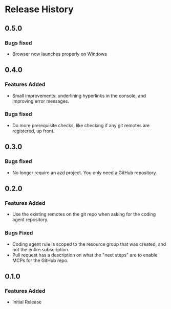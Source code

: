 # Release History

## 0.5.0

### Bugs fixed

- Browser now launches properly on Windows

## 0.4.0

### Features Added

- Small improvements: underlining hyperlinks in the console, and improving error messages.

### Bugs fixed

- Do more prerequisite checks, like checking if any git remotes are registered, up front.

## 0.3.0

### Bugs fixed

- No longer require an azd project. You only need a GitHub repository.

## 0.2.0

### Features Added

- Use the existing remotes on the git repo when asking for the coding agent repository.

### Bugs Fixed

- Coding agent rule is scoped to the resource group that was created, and not the entire subscription.
- Pull request has a description on what the "next steps" are to enable MCPs for the GitHub repo.

## 0.1.0

### Features Added

- Initial Release
